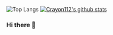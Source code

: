 ![Top Langs](https://github-readme-stats.vercel.app/api/top-langs/?username=Crayon112) [![Crayon112's github stats](https://github-readme-stats.vercel.app/api?username=Crayon112&show_icons=true)](https://github.com/Crayon112)

### Hi there 👋

<!--
**Crayon112/Crayon112** is a ✨ _special_ ✨ repository because its `README.md` (this file) appears on your GitHub profile.

Here are some ideas to get you started:

- 🔭 I’m currently working on ...
- 🌱 I’m currently learning ...
- 👯 I’m looking to collaborate on ...
- 🤔 I’m looking for help with ...
- 💬 Ask me about ...
- 📫 How to reach me: ...
- 😄 Pronouns: ...
- ⚡ Fun fact: ...

![Top Langs](https://github-readme-stats.vercel.app/api/top-langs/?username=Crayon112&theme=buefy&layout=compact)
-->
